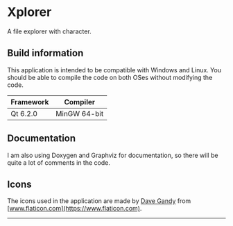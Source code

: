 # Xplorer

A file explorer with character.

## Build information

This application is intended to be compatible with Windows and Linux.
You should be able to compile the code on both OSes without modifying the code.

|Framework|Compiler
|---|---|
|Qt 6.2.0|MinGW 64-bit

## Documentation

I am also using Doxygen and Graphviz for documentation, so there will be quite a lot of comments in the code.

## Icons

The icons used in the application are made by [Dave Gandy](https://www.flaticon.com/autores/dave-gandy) from [www.flaticon.com](https://www.flaticon.com).

---------------------
